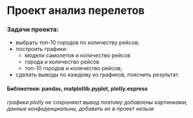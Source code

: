 # Проект анализ перелетов

### Задачи проекта:

- выбрать топ-10 городов по количеству рейсов;
- построить графики:
    - модели самолетов и количество рейсов
    - города и количество рейсов
    - топ-10 городов и количество рейсов;
- сделать выводы по каждому из графиков, пояснить результат.

#### Библиотеки: pandas, matplotlib.pyplot, plotly.express

*графики plotly не сохраняют вывод поэтому добавлены картинками, данные конфеденциальны, добавить их в проект нельзя*
